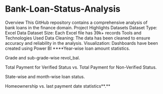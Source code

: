 # Bank-Loan-Status-Analysis
Overview This GitHub repository contains a comprehensive analysis of bank loans in the finance domain.
Project Highlights Datasets Dataset Type: Excel Data 
Dataset Size: Each Excel file has 39k+ records 
Tools and Technologies Used Data Cleaning: The data has been cleaned to ensure accuracy and reliability in the analysis. 
Visualization: Dashboards have been created using  Power BI
****Year-wise loan amount statistics.

Grade and sub-grade-wise revol_bal.

Total Payment for Verified Status vs. Total Payment for Non-Verified Status.

State-wise and month-wise loan status.

Homeownership vs. last payment date statistics**.**
